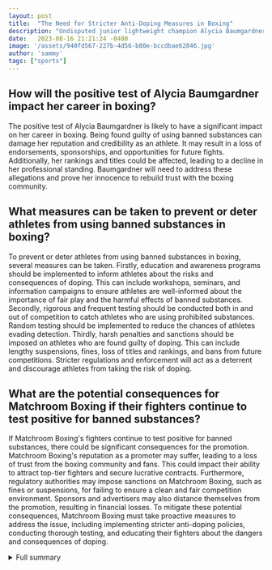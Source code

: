 ```yaml
---
layout: post
title:  "The Need for Stricter Anti-Doping Measures in Boxing"
description: "Undisputed junior lightweight champion Alycia Baumgardner's recent positive drug test has raised concerns and highlighted the need for stricter anti-doping measures in boxing. The inclusion of Dillian Whyte's positive test and the call for standardized testing adds context and emphasizes the importance of maintaining a level playing field in the sport."
date:   2023-08-16 21:21:24 -0400
image: '/assets/940fd567-227b-4d56-b80e-bccdbae62846.jpg'
author: 'sammy'
tags: ["sports"]
---
```


## How will the positive test of Alycia Baumgardner impact her career in boxing?
The positive test of Alycia Baumgardner is likely to have a significant impact on her career in boxing. Being found guilty of using banned substances can damage her reputation and credibility as an athlete. It may result in a loss of endorsements, sponsorships, and opportunities for future fights. Additionally, her rankings and titles could be affected, leading to a decline in her professional standing. Baumgardner will need to address these allegations and prove her innocence to rebuild trust with the boxing community.

## What measures can be taken to prevent or deter athletes from using banned substances in boxing?
To prevent or deter athletes from using banned substances in boxing, several measures can be taken. Firstly, education and awareness programs should be implemented to inform athletes about the risks and consequences of doping. This can include workshops, seminars, and information campaigns to ensure athletes are well-informed about the importance of fair play and the harmful effects of banned substances. Secondly, rigorous and frequent testing should be conducted both in and out of competition to catch athletes who are using prohibited substances. Random testing should be implemented to reduce the chances of athletes evading detection. Thirdly, harsh penalties and sanctions should be imposed on athletes who are found guilty of doping. This can include lengthy suspensions, fines, loss of titles and rankings, and bans from future competitions. Stricter regulations and enforcement will act as a deterrent and discourage athletes from taking the risk of doping.

## What are the potential consequences for Matchroom Boxing if their fighters continue to test positive for banned substances?
If Matchroom Boxing's fighters continue to test positive for banned substances, there could be significant consequences for the promotion. Matchroom Boxing's reputation as a promoter may suffer, leading to a loss of trust from the boxing community and fans. This could impact their ability to attract top-tier fighters and secure lucrative contracts. Furthermore, regulatory authorities may impose sanctions on Matchroom Boxing, such as fines or suspensions, for failing to ensure a clean and fair competition environment. Sponsors and advertisers may also distance themselves from the promotion, resulting in financial losses. To mitigate these potential consequences, Matchroom Boxing must take proactive measures to address the issue, including implementing stricter anti-doping policies, conducting thorough testing, and educating their fighters about the dangers and consequences of doping.


<details>
        <summary>Full summary</summary>
<p>Undisputed junior lightweight champion Alycia Baumgardner has tested positive for two banned substances during a voluntary anti-doping test leading into her July 15 fight against Christina Linardatou. Baumgardner's test revealed the presence of mesterolone and methenolone acetate metabolites in her pre-fight 'A' sample. However, subsequent tests after the fight came back clean.</p>
<p>Baumgardner vehemently denies ever using these substances and claims to have never heard of them. Matchroom Boxing, her promoter, defers to regulatory authorities for further action and investigation.</p>
<p>The World Boxing Council (WBC) has also launched an investigation into the test findings. This latest development has sparked a call for standardized testing in boxing by Linardatou's promoter, highlighting the importance of maintaining a level playing field for all competitors.</p>
<p>This incident isn't the first for Matchroom Boxing, as Dillian Whyte, another fighter under their promotion, also tested positive for banned substances earlier this month. The increasing number of positive tests raises concerns and reinforces the need for stricter anti-doping measures in the sport.</p>
<p>In connection with this news, let's delve deeper into the context surrounding one of the banned substances found in Baumgardner's system - metenolone acetate.</p>
<p>Metenolone acetate, introduced for medical use in 1961 for treating anemia due to bone marrow failure, has gained popularity outside the medical field for its performance-enhancing effects on physique and athletic performance. The drug is classified as a controlled substance in many countries.</p>
<p>Despite its potential benefits, metenolone acetate has limited availability, making its use less common compared to other banned substances. It is worth noting that metenolone acetate does not have estrogenic effects or pose a significant risk of liver damage, unlike some other performance-enhancing drugs.</p>
<p>While the use of metenolone acetate can lead to desirable physical effects, it is not without its risks. Side effects of the drug include masculinization symptoms such as deepening voice, facial hair growth, and clitoral enlargement in women. Additionally, metenolone enanthate, a related drug administered via injection into the muscle, is also used by some athletes for similar enhancement purposes.</p>
<p>Effective anti-doping practices in boxing are crucial in order to preserve the integrity of the sport. Organizations like the Voluntary Anti-Doping Association (VADA) strive to promote fairness in combat sports through unannounced drug testing and maintaining transparency with test results.</p>
<p>VADA not only conducts testing but also plays a significant role in educating athletes, commissions, trainers, and the public about the dangers of performance-enhancing drug (PED) use. They provide information on safe and PED-free supplements, as well as offering confidential counseling and referral services for athletes at risk of PED use.</p>
<p>The investigation into Alycia Baumgardner's positive test emphasizes the need for all stakeholders, including regulatory authorities, promoters, and athletes, to work together towards a cleaner and fairer competitive landscape in boxing.</p>
</details>